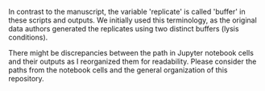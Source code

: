 In contrast to the manuscript, the variable 'replicate' is called 'buffer' in these scripts and outputs. We initially used this terminology, as the original data authors generated the replicates using two distinct buffers (lysis conditions).

There might be discrepancies between the path in Jupyter notebook cells and their outputs as I reorganized them for readability. Please consider the paths from the notebook cells and the general organization of this repository.